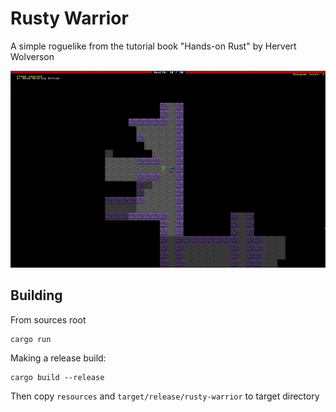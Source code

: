 # Rusty Warrior

A simple roguelike from the tutorial book "Hands-on Rust" by Hervert Wolverson

![Screen](screen.png)

## Building

From sources root

```
cargo run
```

Making a release build:

```
cargo build --release
```

Then copy `resources` and `target/release/rusty-warrior` to target directory